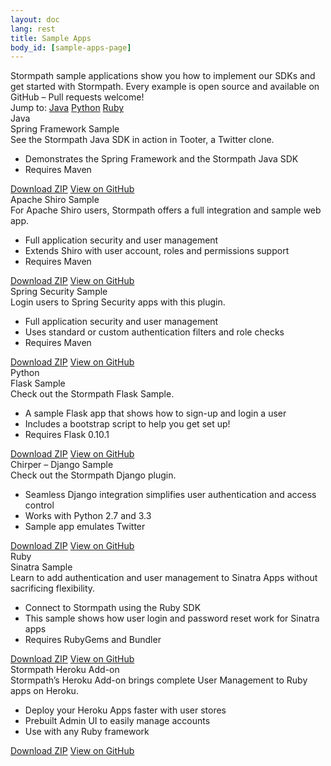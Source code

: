 ```yaml
---
layout: doc
lang: rest
title: Sample Apps
body_id: [sample-apps-page]
---
```


<div id="sample-apps-wrapper">
  <div class="sample-apps-top">
    <div class="sample-apps-top-text">
      Stormpath sample applications show you how to implement our SDKs and get started with Stormpath. Every example is open source and available on GitHub – Pull requests welcome!
    </div>
    <div class="sample-apps-jump-to">
      <span>Jump to:</span>
      <a class="jump-to-java" href="#sample-apps-java-container-jump">Java</a>
      <a class="jump-to-python" href="#sample-apps-python-container-jump">Python</a>
      <a class="jump-to-ruby" href="#sample-apps-ruby-container-jump">Ruby</a>
    </div>
  </div>
  <div id="sample-apps-java-container">
    <a id="sample-apps-java-container-jump"></a>
    <div class="java-title">Java</div>
    <div class="panel-container">
      <div class="panel-title">Spring Framework Sample</div>
      <div class="panel-inner">
        <div class="panel-text">
          See the Stormpath Java SDK in action in Tooter, a Twitter clone.
          <ul>
            <li>Demonstrates the Spring Framework and the Stormpath Java SDK</li>
            <li>Requires Maven</li>
          </ul>
        </div>
        <div class="panel-buttons">
          <a class="btn-download" href="https://github.com/stormpath/stormpath-spring-samples/archive/master.zip">Download ZIP</a>
          <a class="btn-github" href="https://github.com/stormpath/stormpath-spring-samples">View on GitHub</a>
        </div>
      </div>
    </div>
    <div class="panel-container">
      <div class="panel-title">Apache Shiro Sample</div>
      <div class="panel-inner">
        <div class="panel-text">
          For Apache Shiro users, Stormpath offers a full integration and sample web app.
          <ul>
            <li>Full application security and user management</li>
            <li>Extends Shiro with user account, roles and permissions support</li>
            <li>Requires Maven</li>
          </ul>
        </div>
        <div class="panel-buttons">
          <a class="btn-download" href="https://github.com/stormpath/stormpath-shiro-web-sample/archive/master.zip">Download ZIP</a>
          <a class="btn-github" href="https://github.com/stormpath/stormpath-shiro-web-sample">View on GitHub</a>
        </div>
      </div>
    </div>
    <div class="panel-container">
      <div class="panel-title">Spring Security Sample</div>
      <div class="panel-inner">
        <div class="panel-text">
          Login users to Spring Security apps with this plugin.
          <ul>
            <li>Full application security and user management</li>
            <li>Uses standard or custom authentication filters and role checks</li>
            <li>Requires Maven</li>
          </ul>
        </div>
        <div class="panel-buttons">
          <a class="btn-download" href="https://github.com/stormpath/stormpath-spring-security-example/archive/master.zip">Download ZIP</a>
          <a class="btn-github" href="https://github.com/stormpath/stormpath-spring-security-example">View on GitHub</a>
        </div>
      </div>
    </div>
  </div>

  <div id="sample-apps-python-container">
    <a id="sample-apps-python-container-jump"></a>
    <div class="python-title">Python</div>
    <div class="panel-container">
      <div class="panel-title">Flask Sample</div>
      <div class="panel-inner">
        <div class="panel-text">
          Check out the Stormpath Flask Sample.
          <ul>
            <li>A sample Flask app that shows how to sign-up and login a user</li>
            <li>Includes a bootstrap script to help you get set up!</li>
            <li>Requires Flask 0.10.1</li>
          </ul>
        </div>
        <div class="panel-buttons">
          <a class="btn-download" href="https://github.com/stormpath/stormpath-flask-sample/archive/master.zip">Download ZIP</a>
          <a class="btn-github" href="https://github.com/stormpath/stormpath-flask-sample">View on GitHub</a>
        </div>
      </div>
    </div>
    <div class="panel-container">
      <div class="panel-title">Chirper – Django Sample</div>
      <div class="panel-inner">
        <div class="panel-text">
          Check out the Stormpath Django plugin.
          <ul>
            <li>Seamless Django integration simplifies user authentication and access control</li>
            <li>Works with Python 2.7 and 3.3</li>
            <li>Sample app emulates Twitter</li>
          </ul>
        </div>
        <div class="panel-buttons">
          <a class="btn-download" href="https://github.com/stormpath/stormpath-python-samples/archive/master.zip">Download ZIP</a>
          <a class="btn-github" href="https://github.com/stormpath/stormpath-python-samples">View on GitHub</a>
        </div>
      </div>
    </div>
  </div>

  <div id="sample-apps-ruby-container">
    <a id="sample-apps-ruby-container-jump"></a>
    <div class="ruby-title">Ruby</div>
    <div class="panel-container">
      <div class="panel-title">Sinatra Sample</div>
      <div class="panel-inner">
        <div class="panel-text">
          Learn to add authentication and user management to Sinatra Apps without sacrificing flexibility.
          <ul>
            <li>Connect to Stormpath using the Ruby SDK</li>
            <li>This sample shows how user login and password reset work for Sinatra apps</li>
            <li>Requires RubyGems and Bundler</li>
          </ul>
        </div>
        <div class="panel-buttons">
          <a class="btn-download" href="https://github.com/stormpath/stormpath-ruby-samples/archive/master.zip">Download ZIP</a>
          <a class="btn-github" href="https://github.com/stormpath/stormpath-ruby-samples">View on GitHub</a>
        </div>
      </div>
    </div>
    <div class="panel-container">
      <div class="panel-title">Stormpath Heroku Add-on</div>
      <div class="panel-inner">
        <div class="panel-text">
          Stormpath’s Heroku Add-on brings complete User Management to Ruby apps on Heroku.
          <ul>
            <li>Deploy your Heroku Apps faster with user stores</li>
            <li>Prebuilt Admin UI to easily manage accounts</li>
            <li>Use with any Ruby framework</li>
          </ul>
        </div>
        <div class="panel-buttons">
          <a class="btn-download" href="https://github.com/stormpath/stormpath-heroku-ruby-sample/archive/master.zip">Download ZIP</a>
          <a class="btn-github" href="https://github.com/stormpath/stormpath-heroku-ruby-sample">View on GitHub</a>
        </div>
      </div>
    </div>
  </div>
</div>
